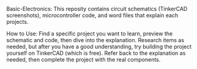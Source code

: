 Basic-Electronics:
This reposity contains circuit schematics (TinkerCAD screenshots), microcontroller code, and word files that explain each projects. 

How to Use:
Find a specific project you want to learn, preview the schematic and code, then dive into the explanation. Research items as needed, 
but after you have a good understanding, try building the project yourself on TinkerCAD (which is free). Refer back to the explanation as needed, 
then complete the project with the real components.
